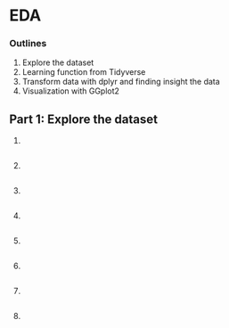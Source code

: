 # EDA
### Outlines
1. Explore the dataset
2. Learning function from Tidyverse
3. Transform data with dplyr and finding insight the data
4. Visualization with GGplot2

## Part 1: Explore the dataset
1.
```
```
2.
```
```
3.
```
```
4.
```
```
5.
```
```
6.
```
```
7.
```
```
8.
```
```




